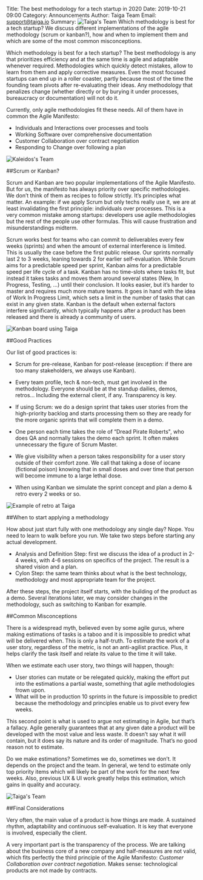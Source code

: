 Title: The best methodology for a tech startup in 2020
Date: 2019-10-21 09:00
Category: Announcements
Author: Taiga Team
Email: support@taiga.io
Summary: ![Taiga's Team]({filename}/images/2019-10-21_agile_methodologies_tech_startup/user_stories_taiga_kaleidos.jpg) Which methodology is best for a tech startup? We discuss different implementations of the agile methodology (scrum or kanban?), how and when to implement them and which are some of the most common misconceptions.

Which methodology is best for a tech startup? The best methodology is any that prioritizes efficiency and at the same time is agile and adaptable whenever required. Methodologies which quickly detect mistakes, allow to learn from them and apply corrective measures. Even the most focused startups can end up in a roller coaster, partly because most of the time the founding team pivots after re-evaluating their ideas. Any methodology that penalizes change (whether directly or by burying it under processes, bureaucracy or documentation) will not do it.

Currently, only agile methodologies fit these needs. All of them have in common the Agile Manifesto:

* Individuals and Interactions over processes and tools
* Working Software over comprehensive documentation
* Customer Collaboration over contract negotiation
* Responding to Change over following a plan

![Kaleidos's Team]({filename}/images/2019-10-21_agile_methodologies_tech_startup/userstories_taiga_kaleidos.jpg)

##Scrum or Kanban?

Scrum and Kanban are two popular implementations of the Agile Manifesto. But for us, the manifesto has always priority over specific methodologies. We don’t think of them as recipes to follow strictly. It’s principles what matter. An example: if we apply Scrum but only techs really use it, we are at least invalidating the first principle: individuals over processes. This is a very common mistake among startups: developers use agile methodologies but the rest of the people use other formulas. This will cause frustration and misunderstandings midterm. 

Scrum works best for teams who can commit to deliverables every few weeks (sprints) and when the amount of external interference is limited. This is usually the case before the first public release. Our sprints normally last 2 to 3 weeks, leaning towards 2 for earlier self-evaluation. While Scrum aims for a predictable speed per sprint, Kanban aims for a predictable speed per life cycle of a task. Kanban has no time-slots where tasks fit, but instead it takes tasks and moves them around several states (New, In Progress, Testing, ...) until their conclusion. It looks easier, but it’s harder to master and requires much more mature teams. It goes in hand with the idea of Work In Progress Limit, which sets a limit in the number of tasks that can exist in any given state. Kanban is the default when external factors interfere significantly, which typically happens after a product has been released and there is already a community of users.


![Kanban board using Taiga]({filename}/images/2019-10-21_agile_methodologies_tech_startup/kanban_taiga.jpg)

##Good Practices

Our list of good practices is:

* Scrum for pre-release, Kanban for post-release (exception: if there are too many stakeholders, we always use Kanban).

* Every team profile, tech & non-tech, must get involved in the methodology. Everyone should be at the standup dailies, demos, retros… Including the external client, if any. Transparency is key.

* If using Scrum: we do a design sprint that takes user stories from the high-priority backlog and starts processing them so they are ready for the more organic sprints that will complete them in a demo.

* One person each time takes the role of “Dread Pirate Roberts", who does QA and normally takes the demo each sprint. It often makes unnecessary the figure of Scrum Master.

* We give visibility when a person takes responsibility for a user story outside of their comfort zone. We call that taking a dose of iocane (fictional poison) knowing that in small doses and over time that person will become immune to a large lethal dose.

* When using Kanban we simulate the sprint concept and plan a demo & retro every 2 weeks or so.


![Example of retro at Taiga]({filename}/images/2019-10-21_agile_methodologies_tech_startup/retro_kaleidos_taiga.jpg)

##When to start applying a methodology


How about just start fully with one methodology any single day? Nope. You need to learn to walk before you run. We take two steps before starting any actual development.

* Analysis and Definition Step: first we discuss the idea of a product in 2-4 weeks, with 4-6 sessions on specifics of the project. The result is a shared vision and a plan.
* Cylon Step: the same team thinks about what is the best technology, methodology and most appropriate team for the project.

After these steps, the project itself starts, with the building of the product as a demo. Several iterations later, we may consider changes in the methodology, such as switching to Kanban for example.


##Common Misconceptions

There is a widespread myth, believed even by some agile gurus, where making estimations of tasks is a taboo and it is impossible to predict what will be delivered when. This is only a half-truth. To estimate the work of a user story, regardless of the metric, is not an anti-agilist practice. Plus, it helps clarify the task itself and relate its value to the time it will take.

When we estimate each user story, two things will happen, though:
* User stories can mutate or be relegated quickly, making the effort put into the estimations a partial waste, something that agile methodologies frown upon.
* What will be in production 10 sprints in the future is impossible to predict because the methodology and principles enable us to pivot every few weeks. 

This second point is what is used to argue not estimating in Agile, but that’s a fallacy. Agile generally guarantees that at any given date a product will be developed with the most value and less waste. It doesn’t say what it will contain, but it does say its nature and its order of magnitude. That’s no good reason not to estimate.

Do we make estimations? Sometimes we do, sometimes we don’t. It depends on the project and the team. In general, we tend to estimate only top priority items which will likely be part of the work for the next few weeks. Also, previous UX & UI work greatly helps this estimation, which gains in quality and accuracy.

![Taiga's Team]({filename}/images/2019-10-21_agile_methodologies_tech_startup/kaleidos_team.jpg)


##Final Considerations

Very often, the main value of a product is how things are made. A sustained rhythm, adaptability and continuous self-evaluation. It is key that everyone is involved, especially the client.

A very important part is the transparency of the process. We are talking about the business core of a new company and half-measures are not valid, which fits perfectly the third principle of the Agile Manifesto: *Customer Collaboration over contract negotiation*. Makes sense: technological products are not made by contracts.
